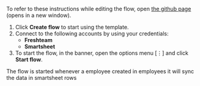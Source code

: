 To refer to these instructions while editing the flow, open [the github page](https://github.com/ot4i/app-connect-templates/blob/master/resources/markdown/Insert%20employee%20data%20into%20Smartsheet%20when%20new%20employee%20is%20created%20in%20Freshteam_instructions.md) (opens in a new window).


1. Click **Create flow** to start using the template.
2. Connect to the following accounts by using your credentials:
   - **Freshteam** 
   - **Smartsheet**
3. To start the flow, in the banner, open the options menu [&#8942;] and click **Start flow**.

The flow is started whenever a employee created in employees it will sync the data in smartsheet rows
